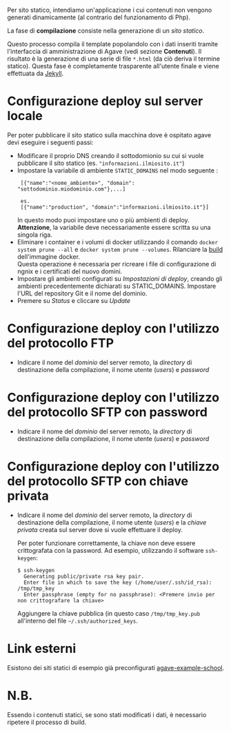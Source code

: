Per sito statico, intendiamo un'applicazione i cui contenuti non
vengono generati dinamicamente (al contrario del funzionamento di Php).

La fase di **compilazione** consiste nella generazione di un
*sito statico*.

Questo processo compila il template popolandolo con i dati inseriti
tramite l'interfaccia di amministrazione di Agave (vedi sezione **Contenuti**).
Il risultato è la generazione di una serie di file `*.html` (da ciò
deriva il termine statico).
Questa fase è completamente trasparente all'utente finale e viene
effettuata da [Jekyll](https://jekyllrb.com/).

# Configurazione deploy sul server locale

Per poter pubblicare il sito statico sulla macchina dove è ospitato
agave devi eseguire i seguenti passi:

* Modificare il proprio DNS creando il sottodomionio su cui si vuole
  pubblicare il sito statico (es. `"informazioni.ilmiosito.it"`)
* Impostare la variabile di ambiente `STATIC_DOMAINS` nel modo seguente :
  ```
   [{"name":"<nome_ambiente>", "domain": "sottodominio.miodominio.com"},...]

   es.
   [{"name":"production", "domain":"informazioni.ilmiosito.it"}]
  ```
  In questo modo puoi impostare uno o più ambienti di deploy.
  __Attenzione__, la variabile deve necessariamente essere scritta su
  una singola riga.
* Eliminare i container e i volumi di docker utilizzando il comando 
  `docker system prune --all` e `docker system prune --volumes`.
  Rilanciare la 
  [build](https://github.com/italia/agavecms/blob/master/docs/AgaveConfiguration.md#6-build--up) dell'immagine docker.  
  Questa operazione è necessaria per ricreare i file di configurazione 
  di ngnix e i certificati del nuovo domini.
* Impostare gli ambienti configurati su _Impostazioni di deploy_,
  creando gli ambienti precedentemente dichiarati su STATIC_DOMAINS.
  Impostare l'URL del repository Git e il nome del dominio.
* Premere su _Status_ e cliccare su _Update_

# Configurazione deploy con l'utilizzo del protocollo FTP

* Indicare il nome del _dominio_ del server remoto, la _directory_ di
  destinazione della compilazione, il nome utente (_users_) e _password_

# Configurazione deploy con l'utilizzo del protocollo SFTP con password

* Indicare il nome del _dominio_ del server remoto, la _directory_ di
  destinazione della compilazione, il nome utente (_users_) e _password_

# Configurazione deploy con l'utilizzo del protocollo SFTP con chiave privata

* Indicare il nome del _dominio_ del server remoto, la _directory_ di
  destinazione della compilazione, il nome utente (_users_) e la
  _chiave privata_ creata sul server dove si vuole effettuare il deploy.

  Per poter funzionare correttamente, la chiave non deve essere crittografata
  con la password. Ad esempio, utilizzando il software `ssh-keygen`:

  ```
  $ ssh-keygen
    Generating public/private rsa key pair.
    Enter file in which to save the key (/home/user/.ssh/id_rsa): /tmp/tmp_key
    Enter passphrase (empty for no passphrase): <Premere invio per non crittografare la chiave>
  ```
  
  Aggiungere la chiave pubblica (in questo caso `/tmp/tmp_key.pub` all'interno
  del file `~/.ssh/authorized_keys`.

# Link esterni

Esistono dei siti statici di esempio già preconfigurati [agave-example-school](https://github.com/italia/agave-template-school).

# N.B.
Essendo i contenuti statici, se sono stati modificati i dati, è
necessario ripetere il processo di build.
